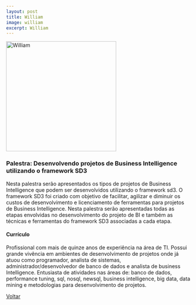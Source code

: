 ```yaml
---
layout: post
title: William
image: william
excerpt: William
---
```

<p><img src="{{ site.baseurl }}/convidados/{{ page.image }}.jpg" alt="William" height="300" width="300"/></p>

### Palestra: Desenvolvendo projetos de Business Intelligence utilizando o framework SD3

Nesta palestra serão apresentados os tipos de projetos de Business Intelligence que podem ser desenvolvidos utilizando o framework sd3. O framework SD3 foi criado com objetivo de facilitar, agilizar e diminuir os custos de desenvolvimento e licenciamento de ferramentas para projetos de Business Intelligence. Nesta palestra serão apresentadas todas as etapas envolvidas no desenvolvimento do projeto de BI e também as técnicas e ferramentas do framework SD3 associadas a cada etapa.

#### Currículo

Profissional com mais de quinze anos de experiência na área de TI. Possui grande vivência em ambientes de desenvolvimento de projetos onde já atuou como programador, analista de sistemas, administrador/desenvolvedor de banco de dados e analista de business Intelligence.
Entusiasta de atividades nas áreas de: banco de dados, performance tuning, sql, nosql, newsql, business intelligence, big data, data mining e metodologias para desenvolvimento de projetos.

<a href="{{ site.baseurl }}/index.html">Voltar</a>
